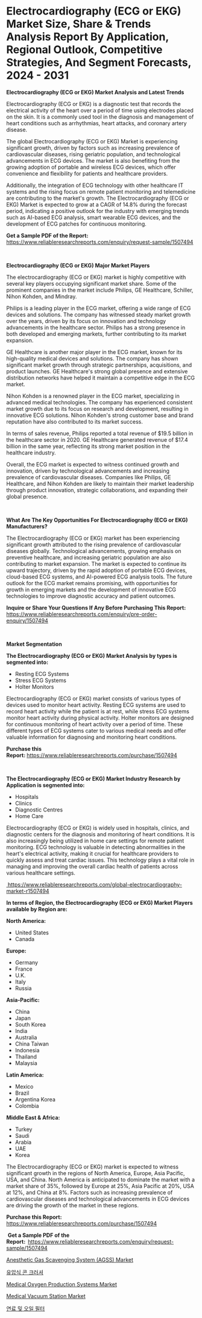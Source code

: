 <p><h1>Electrocardiography (ECG or EKG) Market Size, Share & Trends Analysis Report By Application, Regional Outlook, Competitive Strategies, And Segment Forecasts, 2024 - 2031</h1></p><p><strong>Electrocardiography (ECG or EKG) Market Analysis and Latest Trends</strong></p>
<p><p>Electrocardiography (ECG or EKG) is a diagnostic test that records the electrical activity of the heart over a period of time using electrodes placed on the skin. It is a commonly used tool in the diagnosis and management of heart conditions such as arrhythmias, heart attacks, and coronary artery disease.</p><p>The global Electrocardiography (ECG or EKG) Market is experiencing significant growth, driven by factors such as increasing prevalence of cardiovascular diseases, rising geriatric population, and technological advancements in ECG devices. The market is also benefiting from the growing adoption of portable and wireless ECG devices, which offer convenience and flexibility for patients and healthcare providers.</p><p>Additionally, the integration of ECG technology with other healthcare IT systems and the rising focus on remote patient monitoring and telemedicine are contributing to the market's growth. The Electrocardiography (ECG or EKG) Market is expected to grow at a CAGR of 14.8% during the forecast period, indicating a positive outlook for the industry with emerging trends such as AI-based ECG analysis, smart wearable ECG devices, and the development of ECG patches for continuous monitoring.</p></p>
<p><strong>Get a Sample PDF of the Report:&nbsp;</strong> <a href="https://www.reliableresearchreports.com/enquiry/request-sample/1507494">https://www.reliableresearchreports.com/enquiry/request-sample/1507494</a></p>
<p>&nbsp;</p>
<p><strong>Electrocardiography (ECG or EKG) Major Market Players</strong></p>
<p><p>The electrocardiography (ECG or EKG) market is highly competitive with several key players occupying significant market share. Some of the prominent companies in the market include Philips, GE Healthcare, Schiller, Nihon Kohden, and Mindray.</p><p>Philips is a leading player in the ECG market, offering a wide range of ECG devices and solutions. The company has witnessed steady market growth over the years, driven by its focus on innovation and technology advancements in the healthcare sector. Philips has a strong presence in both developed and emerging markets, further contributing to its market expansion.</p><p>GE Healthcare is another major player in the ECG market, known for its high-quality medical devices and solutions. The company has shown significant market growth through strategic partnerships, acquisitions, and product launches. GE Healthcare's strong global presence and extensive distribution networks have helped it maintain a competitive edge in the ECG market.</p><p>Nihon Kohden is a renowned player in the ECG market, specializing in advanced medical technologies. The company has experienced consistent market growth due to its focus on research and development, resulting in innovative ECG solutions. Nihon Kohden's strong customer base and brand reputation have also contributed to its market success.</p><p>In terms of sales revenue, Philips reported a total revenue of $19.5 billion in the healthcare sector in 2020. GE Healthcare generated revenue of $17.4 billion in the same year, reflecting its strong market position in the healthcare industry.</p><p>Overall, the ECG market is expected to witness continued growth and innovation, driven by technological advancements and increasing prevalence of cardiovascular diseases. Companies like Philips, GE Healthcare, and Nihon Kohden are likely to maintain their market leadership through product innovation, strategic collaborations, and expanding their global presence.</p></p>
<p>&nbsp;</p>
<p><strong>What Are The Key Opportunities For Electrocardiography (ECG or EKG) Manufacturers?</strong></p>
<p><p>The Electrocardiography (ECG or EKG) market has been experiencing significant growth attributed to the rising prevalence of cardiovascular diseases globally. Technological advancements, growing emphasis on preventive healthcare, and increasing geriatric population are also contributing to market expansion. The market is expected to continue its upward trajectory, driven by the rapid adoption of portable ECG devices, cloud-based ECG systems, and AI-powered ECG analysis tools. The future outlook for the ECG market remains promising, with opportunities for growth in emerging markets and the development of innovative ECG technologies to improve diagnostic accuracy and patient outcomes.</p></p>
<p><strong>Inquire or Share Your Questions If Any Before Purchasing This Report:</strong> <a href="https://www.reliableresearchreports.com/enquiry/pre-order-enquiry/1507494">https://www.reliableresearchreports.com/enquiry/pre-order-enquiry/1507494</a></p>
<p>&nbsp;</p>
<p><strong>Market Segmentation</strong></p>
<p><strong>The Electrocardiography (ECG or EKG) Market Analysis by types is segmented into:</strong></p>
<p><ul><li>Resting ECG Systems</li><li>Stress ECG Systems</li><li>Holter Monitors</li></ul></p>
<p><p>Electrocardiography (ECG or EKG) market consists of various types of devices used to monitor heart activity. Resting ECG systems are used to record heart activity while the patient is at rest, while stress ECG systems monitor heart activity during physical activity. Holter monitors are designed for continuous monitoring of heart activity over a period of time. These different types of ECG systems cater to various medical needs and offer valuable information for diagnosing and monitoring heart conditions.</p></p>
<p><strong>Purchase this Report:&nbsp;</strong><a href="https://www.reliableresearchreports.com/purchase/1507494">https://www.reliableresearchreports.com/purchase/1507494</a></p>
<p>&nbsp;</p>
<p><strong>The Electrocardiography (ECG or EKG) Market Industry Research by Application is segmented into:</strong></p>
<p><ul><li>Hospitals</li><li>Clinics</li><li>Diagnostic Centres</li><li>Home Care</li></ul></p>
<p><p>Electrocardiography (ECG or EKG) is widely used in hospitals, clinics, and diagnostic centers for the diagnosis and monitoring of heart conditions. It is also increasingly being utilized in home care settings for remote patient monitoring. ECG technology is valuable in detecting abnormalities in the heart's electrical activity, making it crucial for healthcare providers to quickly assess and treat cardiac issues. This technology plays a vital role in managing and improving the overall cardiac health of patients across various healthcare settings.</p></p>
<p><a href="https://www.reliableresearchreports.com/global-electrocardiography-market-r1507494">&nbsp;https://www.reliableresearchreports.com/global-electrocardiography-market-r1507494</a></p>
<p><strong>In terms of Region, the Electrocardiography (ECG or EKG) Market Players available by Region are:</strong></p>
<p>
    <p> <strong> North America: </strong>
        <ul>
            <li>United States</li>
            <li>Canada</li>
        </ul>
        </p> 
    <p> <strong> Europe: </strong>
        <ul>
            <li>Germany</li>
            <li>France</li>
            <li>U.K.</li>
            <li>Italy</li>
            <li>Russia</li>
        </ul>
        </p> 
    <p> <strong> Asia-Pacific: </strong>
        <ul>
            <li>China</li>
            <li>Japan</li>
            <li>South Korea</li>
            <li>India</li>
            <li>Australia</li>
            <li>China Taiwan</li>
            <li>Indonesia</li>
            <li>Thailand</li>
            <li>Malaysia</li>
        </ul>
        </p> 
    <p> <strong> Latin America: </strong>
        <ul>
            <li>Mexico</li>
            <li>Brazil</li>
            <li>Argentina Korea</li>
            <li>Colombia</li>
        </ul>
        </p> 
    <p> <strong> Middle East & Africa: </strong>
        <ul>
            <li>Turkey</li>
            <li>Saudi</li>
            <li>Arabia</li>
            <li>UAE</li>
            <li>Korea</li>
        </ul>
    </p>
    </p>
<p><p>The Electrocardiography (ECG or EKG) market is expected to witness significant growth in the regions of North America, Europe, Asia Pacific, USA, and China. North America is anticipated to dominate the market with a market share of 35%, followed by Europe at 25%, Asia Pacific at 20%, USA at 12%, and China at 8%. Factors such as increasing prevalence of cardiovascular diseases and technological advancements in ECG devices are driving the growth of the market in these regions.</p></p>
<p><strong>Purchase this Report: </strong><a href="https://www.reliableresearchreports.com/purchase/1507494">https://www.reliableresearchreports.com/purchase/1507494</a></p>
<p>&nbsp;<strong>Get a Sample PDF of the Report:&nbsp;&nbsp;</strong><a href="https://www.reliableresearchreports.com/enquiry/request-sample/1507494">https://www.reliableresearchreports.com/enquiry/request-sample/1507494</a></p>
<p><strong></strong></p>
<p><p><a href="https://github.com/BobbyMartinebXfnV/Market-Research-Report-List-1/blob/main/anesthetic-gas-scavenging-system-agss-market.md">Anesthetic Gas Scavenging System (AGSS) Market</a></p><p><a href="https://github.com/ThomasElmes2022/Market-Research-Report-List-2/blob/main/828381276104.md">유압식 콘 크러셔</a></p><p><a href="https://github.com/joanneharris67856/Market-Research-Report-List-1/blob/main/medical-oxygen-production-systems-market.md">Medical Oxygen Production Systems Market</a></p><p><a href="https://github.com/rakibtthstu9900/Market-Research-Report-List-1/blob/main/medical-vacuum-station-market.md">Medical Vacuum Station Market</a></p><p><a href="https://github.com/risastia4/Market-Research-Report-List-2/blob/main/825618276103.md">연료 및 오일 필터</a></p></p>